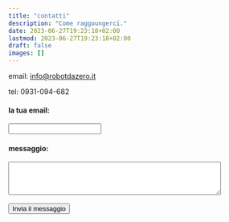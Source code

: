 ```yaml
---
title: "contatti"
description: "Come raggoungerci."
date: 2023-06-27T19:23:18+02:00
lastmod: 2023-06-27T19:23:18+02:00
draft: false
images: []
---
```


email: info@robotdazero.it

tel: 0931-094-682

<!-- modify this form HTML and place wherever you want your form -->
<form action="https://formspree.io/f/xyybpbln" method="POST" >
  <label>
    <h4>la tua email:</h4>
    <input type="email" name="email">
  </label>
  <br>
  <label>
    <h4> messaggio:</h4>
    <textarea cols="50" rows="4"  name="message"></textarea>
  </label>
  <br>
  <br>
  <button class="btn btn-primary btn-lg px-4 mb-2" type="submit">Invia il messaggio</button>
</form>
